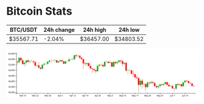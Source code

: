 # Bitcoin Stats

BTC/USDT|24h change|24h high|24h low|
|---|---|---|---|
|$35567.71|-2.04%|$36457.00|$34803.52|

<img src="./chart.svg">
